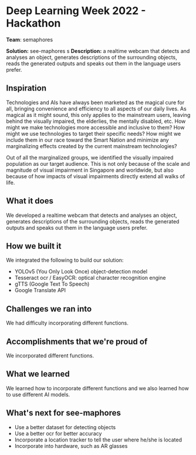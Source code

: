 # Deep Learning Week 2022 - Hackathon

**Team**: semaphores 

**Solution:** see-maphores
s
**Description:** a realtime webcam that detects and analyses an object, generates descriptions of the surrounding objects, reads the generated outputs and speaks out them in the language users prefer.


## Inspiration
Technologies and AIs have always been marketed as the magical cure for all, bringing convenience and efficiency to all aspects of our daily lives. As magical as it might sound, this only applies to the mainstream users, leaving behind the visually impaired, the elderlies, the mentally disabled, etc. How might we make technologies more accessible and inclusive to them? How might we use technologies to target their specific needs? How might we include them in our race toward the Smart Nation and minimize any marginalizing effects created by the current mainstream technologies?

Out of all the marginalized groups, we identified the visually impaired population as our target audience. This is not only because of the scale and magnitude of visual impairment in Singapore and worldwide, but also because of how impacts of visual impairments directly extend all walks of life.

## What it does
We developed a realtime webcam that detects and analyses an object, generates descriptions of the surrounding objects, reads the generated outputs and speaks out them in the language users prefer.

## How we built it
We integrated the following to build our solution:
- YOLOv5 (You Only Look Once) object-detection model 
- Tesseract ocr / EasyOCR: optical character recognition engine 
- gTTS (Google Text To Speech) 
- Google Translate API 

## Challenges we ran into
We had difficulty incorporating different functions.

## Accomplishments that we're proud of
We incorporated different functions.

## What we learned
We learned how to incorporate different functions and we also learned how to use different AI models. 

## What's next for see-maphores
- Use a better dataset for detecting objects
- Use a better ocr for better accuracy
- Incorporate a location tracker to tell the user where he/she is located
- Incorporate into hardware, such as AR glasses
